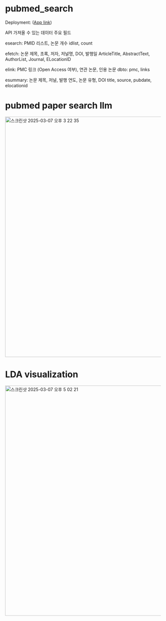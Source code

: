 # pubmed_search

Deployment: ([App link](https://pubmedsearch-9nbubmurcnekcfnatgnv6i.streamlit.app/))

 
API	가져올 수 있는 데이터	주요 필드

esearch:	PMID 리스트, 논문 개수	idlist, count

efetch:	논문 제목, 초록, 저자, 저널명, DOI, 발행일	ArticleTitle, AbstractText, AuthorList, Journal, ELocationID

elink:	PMC 링크 (Open Access 여부), 연관 논문, 인용 논문	dbto: pmc, links

esummary:	논문 제목, 저널, 발행 연도, 논문 유형, DOI	title, source, pubdate, elocationid


# pubmed paper search llm 
<img width="776" alt="스크린샷 2025-03-07 오후 3 22 35" src="https://github.com/user-attachments/assets/8fa41774-91e4-4e63-aecb-1534ab78088d" />

# LDA visualization
<img width="743" alt="스크린샷 2025-03-07 오후 5 02 21" src="https://github.com/user-attachments/assets/3d5542bf-fb4d-45b2-890c-6b9c6d754607" />
